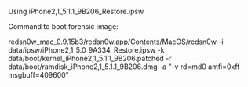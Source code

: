 Using iPhone2,1_5.1.1_9B206_Restore.ipsw

Command to boot forensic image:

redsn0w_mac_0.9.15b3/redsn0w.app/Contents/MacOS/redsn0w -i data/ipsw/iPhone2,1_5.0_9A334_Restore.ipsw -k data/boot/kernel_iPhone2,1_5.1.1_9B206.patched -r data/boot/ramdisk_iPhone2,1_5.1.1_9B206.dmg -a "-v rd=md0 amfi=0xff msgbuff=409600"




